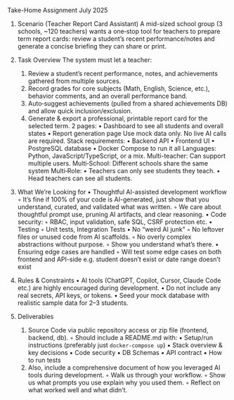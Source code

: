 Take-Home Assignment July 2025

1. Scenario (Teacher Report Card Assistant)
A mid-sized school group (3 schools, ~120 teachers) wants a one‑stop tool for teachers to prepare term report cards: review a student’s recent performance/notes and generate a concise briefing they can share or print.

2. Task Overview
The system must let a teacher:
    1. Review a student’s recent performance, notes, and achievements gathered from multiple sources.
    2. Record grades for core subjects (Math, English, Science, etc.), behavior comments, and an overall performance band.
    3. Auto‑suggest achievements (pulled from a shared achievements DB) and allow quick inclusion/exclusion.
    4. Generate & export a professional, printable report card for the selected term.
2 pages:
    • Dashboard to see all students and overall states
    • Report generation page
Use mock data only. No live AI calls are required.
Stack requirements:
    • Backend API
    • Frontend UI
    • PostgreSQL database
    • Docker Compose to run it all
Languages: Python, JavaScript/TypeScript, or a mix.
Multi-teacher: Can support multiple users.
Multi‑School: Different schools share the same system
Multi‑Role:
    • Teachers can only see students they teach. 
    • Head teachers can see all students.

3. What We’re Looking for
    • Thoughtful AI-assisted development workflow
        ◦ It’s fine if 100% of your code is AI-generated, just show that you understand, curated, and validated what was written. 
        ◦ We care about thoughtful prompt use, pruning AI artifacts, and clear reasoning.
    • Code security: 
        ◦ RBAC, input validation, safe SQL, CSRF protection etc.
    • Testing
        ◦ Unit tests, Integration Tests
    • No “weird AI junk”
        ◦ No leftover files or unused code from AI scaffolds.
        ◦ No overly complex abstractions without purpose.
        ◦ Show you understand what’s there.
    • Ensuring edge cases are handled
        ◦ Will test some edge cases on both frontend and API-side e.g. student doesn’t exist or date range doesn’t exist

4. Rules & Constraints
    • AI tools (ChatGPT, Copilot, Cursor, Claude Code etc.) are highly encouraged during development. 
    • Do not include any real secrets, API keys, or tokens.
    • Seed your mock database with realistic sample data for 2–3 students.

5. Deliverables
    1. Source Code via public repository access or zip file (frontend, backend, db).
        ◦ Should include a README.md with:
            ▪ Setup/run instructions (preferably just `docker-compose up`)
            ▪ Stack overview & key decisions
            ▪ Code security
            ▪ DB Schemas
            ▪ API contract
            ▪ How to run tests
    2. Also,  include a comprehensive document of how you leveraged AI tools during development.
        ◦ Walk us through your workflow.
        ◦ Show us what prompts you use explain why you used them.
        ◦ Reflect on what worked well and what didn’t.

